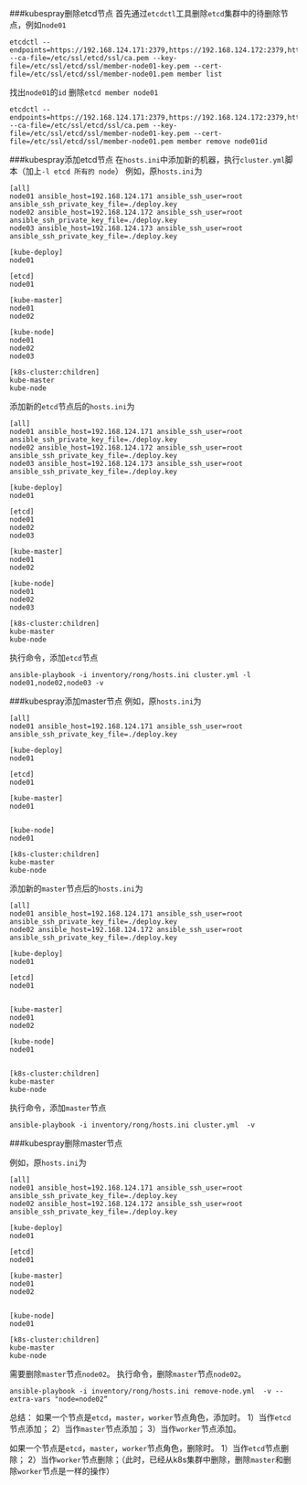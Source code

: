 ###kubespray删除etcd节点
首先通过```etcdctl```工具删除```etcd```集群中的待删除节点，例如```node01```
```
etcdctl --endpoints=https://192.168.124.171:2379,https://192.168.124.172:2379,https://192.168.124.173:2379 --ca-file=/etc/ssl/etcd/ssl/ca.pem --key-file=/etc/ssl/etcd/ssl/member-node01-key.pem --cert-file=/etc/ssl/etcd/ssl/member-node01.pem member list
```
找出```node01```的```id```
删除```etcd member node01```
```
etcdctl --endpoints=https://192.168.124.171:2379,https://192.168.124.172:2379,https://192.168.124.173:2379 --ca-file=/etc/ssl/etcd/ssl/ca.pem --key-file=/etc/ssl/etcd/ssl/member-node01-key.pem --cert-file=/etc/ssl/etcd/ssl/member-node01.pem member remove node01id
```

###kubespray添加etcd节点
在```hosts.ini```中添加新的机器，执行```cluster.yml```脚本（加上```-l etcd 所有的 node```）
例如，原```hosts.ini```为
```
[all]
node01 ansible_host=192.168.124.171 ansible_ssh_user=root ansible_ssh_private_key_file=./deploy.key
node02 ansible_host=192.168.124.172 ansible_ssh_user=root ansible_ssh_private_key_file=./deploy.key
node03 ansible_host=192.168.124.173 ansible_ssh_user=root ansible_ssh_private_key_file=./deploy.key

[kube-deploy]
node01

[etcd]
node01

[kube-master]
node01
node02

[kube-node]
node01
node02
node03

[k8s-cluster:children]
kube-master
kube-node
```
添加新的```etcd```节点后的```hosts.ini```为
```
[all]
node01 ansible_host=192.168.124.171 ansible_ssh_user=root ansible_ssh_private_key_file=./deploy.key
node02 ansible_host=192.168.124.172 ansible_ssh_user=root ansible_ssh_private_key_file=./deploy.key
node03 ansible_host=192.168.124.173 ansible_ssh_user=root ansible_ssh_private_key_file=./deploy.key

[kube-deploy]
node01

[etcd]
node01
node02
node03

[kube-master]
node01
node02

[kube-node]
node01
node02
node03

[k8s-cluster:children]
kube-master
kube-node
```
执行命令，添加```etcd```节点
```
ansible-playbook -i inventory/rong/hosts.ini cluster.yml -l node01,node02,node03 -v
```
###kubespray添加master节点
例如，原```hosts.ini```为
```
[all]
node01 ansible_host=192.168.124.171 ansible_ssh_user=root ansible_ssh_private_key_file=./deploy.key

[kube-deploy]
node01

[etcd]
node01

[kube-master]
node01


[kube-node]
node01

[k8s-cluster:children]
kube-master
kube-node
```
添加新的```master```节点后的```hosts.ini```为
```
[all]
node01 ansible_host=192.168.124.171 ansible_ssh_user=root ansible_ssh_private_key_file=./deploy.key
node02 ansible_host=192.168.124.172 ansible_ssh_user=root ansible_ssh_private_key_file=./deploy.key

[kube-deploy]
node01

[etcd]
node01


[kube-master]
node01
node02

[kube-node]
node01


[k8s-cluster:children]
kube-master
kube-node
```
执行命令，添加```master```节点
```
ansible-playbook -i inventory/rong/hosts.ini cluster.yml  -v
```

###kubespray删除master节点

例如，原```hosts.ini```为
```
[all]
node01 ansible_host=192.168.124.171 ansible_ssh_user=root ansible_ssh_private_key_file=./deploy.key
node02 ansible_host=192.168.124.172 ansible_ssh_user=root ansible_ssh_private_key_file=./deploy.key

[kube-deploy]
node01

[etcd]
node01

[kube-master]
node01
node02


[kube-node]
node01

[k8s-cluster:children]
kube-master
kube-node
```
需要删除```master```节点```node02```。
执行命令，删除```master```节点```node02```。
```
ansible-playbook -i inventory/rong/hosts.ini remove-node.yml  -v --extra-vars "node=node02“
```

总结：
如果一个节点是```etcd```，```master```，```worker```节点角色，添加时。
1）当作```etcd```节点添加；
2）当作```master```节点添加；
3）当作```worker```节点添加。

如果一个节点是```etcd```，```master```，```worker```节点角色，删除时。
1）当作```etcd```节点删除；
2）当作```worker```节点删除；（此时，已经从k8s集群中删除，删除```master```和删除```worker```节点是一样的操作）
